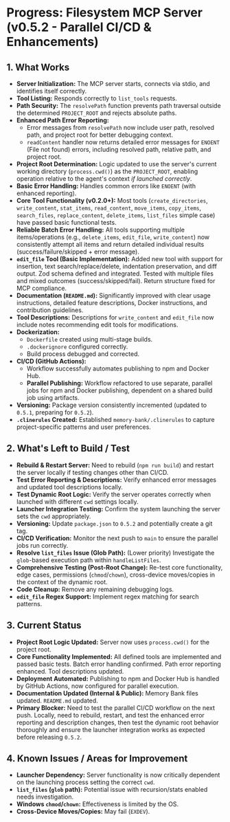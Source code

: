 <!-- Version: 1.5 | Last Updated: 2025-05-04 | Updated By: Cline -->
# Progress: Filesystem MCP Server (v0.5.2 - Parallel CI/CD & Enhancements)

## 1. What Works

- **Server Initialization:** The MCP server starts, connects via stdio, and identifies itself correctly.
- **Tool Listing:** Responds correctly to `list_tools` requests.
- **Path Security:** The `resolvePath` function prevents path traversal outside the determined `PROJECT_ROOT` and rejects absolute paths.
- **Enhanced Path Error Reporting:**
    - Error messages from `resolvePath` now include user path, resolved path, and project root for better debugging context.
    - `readContent` handler now returns detailed error messages for `ENOENT` (File not found) errors, including resolved path, relative path, and project root.
- **Project Root Determination:** Logic updated to use the server's current working directory (`process.cwd()`) as the `PROJECT_ROOT`, enabling operation relative to the agent's context _if launched correctly_.
- **Basic Error Handling:** Handles common errors like `ENOENT` (with enhanced reporting).
- **Core Tool Functionality (v0.2.0+):** Most tools (`create_directories`, `write_content`, `stat_items`, `read_content`, `move_items`, `copy_items`, `search_files`, `replace_content`, `delete_items`, `list_files` simple case) have passed basic functional tests.
- **Reliable Batch Error Handling:** All tools supporting multiple items/operations (e.g., `delete_items`, `edit_file`, `write_content`) now consistently attempt all items and return detailed individual results (success/failure/skipped + error message).
- **`edit_file` Tool (Basic Implementation):** Added new tool with support for insertion, text search/replace/delete, indentation preservation, and diff output. Zod schema defined and integrated. Tested with multiple files and mixed outcomes (success/skipped/fail). Return structure fixed for MCP compliance.
- **Documentation (`README.md`):** Significantly improved with clear usage instructions, detailed feature descriptions, Docker instructions, and contribution guidelines.
- **Tool Descriptions:** Descriptions for `write_content` and `edit_file` now include notes recommending edit tools for modifications.
- **Dockerization:**
  - `Dockerfile` created using multi-stage builds.
  - `.dockerignore` configured correctly.
  - Build process debugged and corrected.
- **CI/CD (GitHub Actions):**
  - Workflow successfully automates publishing to npm and Docker Hub.
  - **Parallel Publishing:** Workflow refactored to use separate, parallel jobs for npm and Docker publishing, dependent on a shared build job using artifacts.
- **Versioning:** Package version consistently incremented (updated to `0.5.1`, preparing for `0.5.2`).
- **`.clinerules` Created:** Established `memory-bank/.clinerules` to capture project-specific patterns and user preferences.

## 2. What's Left to Build / Test

- **Rebuild & Restart Server:** Need to rebuild (`npm run build`) and restart the server locally if testing changes other than CI/CD.
- **Test Error Reporting & Descriptions:** Verify enhanced error messages and updated tool descriptions locally.
- **Test Dynamic Root Logic:** Verify the server operates correctly when launched with different `cwd` settings locally.
- **Launcher Integration Testing:** Confirm the system launching the server sets the `cwd` appropriately.
- **Versioning:** Update `package.json` to `0.5.2` and potentially create a git tag.
- **CI/CD Verification:** Monitor the next push to `main` to ensure the parallel jobs run correctly.
- **Resolve `list_files` Issue (Glob Path):** (Lower priority) Investigate the `glob`-based execution path within `handleListFiles`.
- **Comprehensive Testing (Post-Root Change):** Re-test core functionality, edge cases, permissions (`chmod`/`chown`), cross-device moves/copies in the context of the dynamic root.
- **Code Cleanup:** Remove any remaining debugging logs.
- **`edit_file` Regex Support:** Implement regex matching for search patterns.

## 3. Current Status

- **Project Root Logic Updated:** Server now uses `process.cwd()` for the project root.
- **Core Functionality Implemented:** All defined tools are implemented and passed basic tests. Batch error handling confirmed. Path error reporting enhanced. Tool descriptions updated.
- **Deployment Automated:** Publishing to npm and Docker Hub is handled by GitHub Actions, now configured for parallel execution.
- **Documentation Updated (Internal & Public):** Memory Bank files updated. `README.md` updated.
- **Primary Blocker:** Need to test the parallel CI/CD workflow on the next push. Locally, need to rebuild, restart, and test the enhanced error reporting and description changes, then test the dynamic root behavior thoroughly and ensure the launcher integration works as expected before releasing `0.5.2`.

## 4. Known Issues / Areas for Improvement

- **Launcher Dependency:** Server functionality is now critically dependent on the launching process setting the correct `cwd`.
- **`list_files` (`glob` path):** Potential issue with recursion/stats enabled needs investigation.
- **Windows `chmod`/`chown`:** Effectiveness is limited by the OS.
- **Cross-Device Moves/Copies:** May fail (`EXDEV`).
